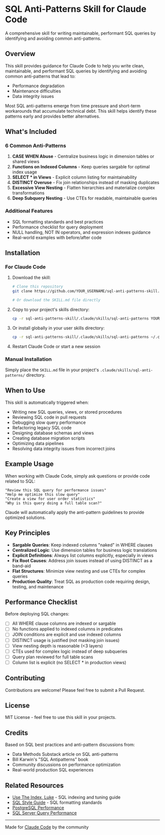 # SQL Anti-Patterns Skill for Claude Code

A comprehensive skill for writing maintainable, performant SQL queries by identifying and avoiding common anti-patterns.

## Overview

This skill provides guidance for Claude Code to help you write clean, maintainable, and performant SQL queries by identifying and avoiding common anti-patterns that lead to:

- Performance degradation
- Maintenance difficulties
- Data integrity issues

Most SQL anti-patterns emerge from time pressure and short-term workarounds that accumulate technical debt. This skill helps identify these patterns early and provides better alternatives.

## What's Included

### 6 Common Anti-Patterns

1. **CASE WHEN Abuse** - Centralize business logic in dimension tables or shared views
2. **Functions on Indexed Columns** - Keep queries sargable for optimal index usage
3. **SELECT * in Views** - Explicit column listing for maintainability
4. **DISTINCT Overuse** - Fix join relationships instead of masking duplicates
5. **Excessive View Nesting** - Flatten hierarchies and materialize complex transformations
6. **Deep Subquery Nesting** - Use CTEs for readable, maintainable queries

### Additional Features

- SQL formatting standards and best practices
- Performance checklist for query deployment
- NULL handling, NOT IN operators, and expression indexes guidance
- Real-world examples with before/after code

## Installation

### For Claude Code

1. Download the skill:
   ```bash
   # Clone this repository
   git clone https://github.com/YOUR_USERNAME/sql-anti-patterns-skill.git

   # Or download the SKILL.md file directly
   ```

2. Copy to your project's skills directory:
   ```bash
   cp -r sql-anti-patterns-skill/.claude/skills/sql-anti-patterns YOUR_PROJECT/.claude/skills/
   ```

3. Or install globally in your user skills directory:
   ```bash
   cp -r sql-anti-patterns-skill/.claude/skills/sql-anti-patterns ~/.claude/skills/
   ```

4. Restart Claude Code or start a new session

### Manual Installation

Simply place the `SKILL.md` file in your project's `.claude/skills/sql-anti-patterns/` directory.

## When to Use

This skill is automatically triggered when:

- Writing new SQL queries, views, or stored procedures
- Reviewing SQL code in pull requests
- Debugging slow query performance
- Refactoring legacy SQL code
- Designing database schemas and views
- Creating database migration scripts
- Optimizing data pipelines
- Resolving data integrity issues from incorrect joins

## Example Usage

When working with Claude Code, simply ask questions or provide code related to SQL:

```
"Review this SQL query for performance issues"
"Help me optimize this slow query"
"Create a view for user order statistics"
"Why is this query doing a full table scan?"
```

Claude will automatically apply the anti-pattern guidelines to provide optimized solutions.

## Key Principles

- **Sargable Queries**: Keep indexed columns "naked" in WHERE clauses
- **Centralized Logic**: Use dimension tables for business logic translations
- **Explicit Definitions**: Always list columns explicitly, especially in views
- **Fix Root Causes**: Address join issues instead of using DISTINCT as a band-aid
- **Flat Structures**: Minimize view nesting and use CTEs for complex queries
- **Production Quality**: Treat SQL as production code requiring design, testing, and maintenance

## Performance Checklist

Before deploying SQL changes:

- [ ] All WHERE clause columns are indexed or sargable
- [ ] No functions applied to indexed columns in predicates
- [ ] JOIN conditions are explicit and use indexed columns
- [ ] DISTINCT usage is justified (not masking join issues)
- [ ] View nesting depth is reasonable (<3 layers)
- [ ] CTEs used for complex logic instead of deep subqueries
- [ ] Query plan reviewed for full table scans
- [ ] Column list is explicit (no SELECT * in production views)

## Contributing

Contributions are welcome! Please feel free to submit a Pull Request.

## License

MIT License - feel free to use this skill in your projects.

## Credits

Based on SQL best practices and anti-pattern discussions from:
- Data Methods Substack article on SQL anti-patterns
- Bill Karwin's "SQL Antipatterns" book
- Community discussions on performance optimization
- Real-world production SQL experiences

## Related Resources

- [Use The Index, Luke](https://use-the-index-luke.com/) - SQL indexing and tuning guide
- [SQL Style Guide](https://www.sqlstyle.guide/) - SQL formatting standards
- [PostgreSQL Performance](https://www.postgresql.org/docs/current/performance-tips.html)
- [SQL Server Query Performance](https://learn.microsoft.com/en-us/sql/relational-databases/performance/performance-monitoring-and-tuning-tools)

---

Made for [Claude Code](https://claude.com/claude-code) by the community
